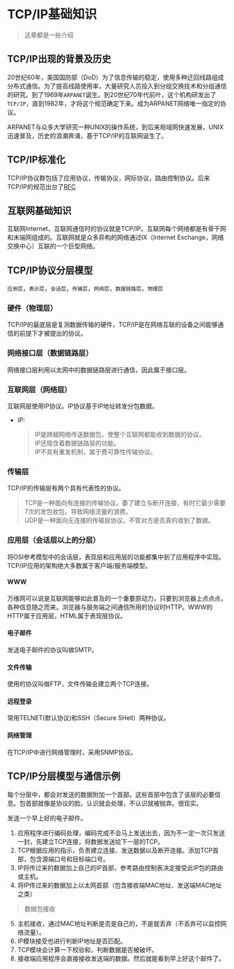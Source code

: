 # TCP/IP基础知识
>这章都是一些介绍
## TCP/IP出现的背景及历史
20世纪60年，美国国防部（DoD）为了信息传输的稳定，使用多种迂回线路组成分布式通信。为了提高线路使用率，大量研究人员投入到分组交换技术和分组通信的研究。到了1969年`ARPANET`诞生。到20世纪70年代前叶，这个机构研发出了`TCP/IP`，直到1982年，才将这个规范确定下来。成为ARPANET网络唯一指定的协议。

ARPANET与众多大学研究一种UNIX的操作系统，到后来局域网快速发展，UNIX迅速普及，历史的浪潮奔涌，基于TCP/IP的互联网诞生了。

## TCP/IP标准化
TCP/IP协议群包括了应用协议，传输协议，网际协议，路由控制协议。后来TCP/IP的规范出台了[RFC](https://www.rfc-editor.org/)

## 互联网基础知识
互联网Internet，互联网通信时的协议就是TCP/IP。互联网每个网络都是有骨干网和末端网组成的。互联网就是众多异构的网络通过IX（Internet Exchange，网络交换中心）互联的一个巨型网络。

## TCP/IP协议分层模型
`应用层`，`表示层`，`会话层`，`传输层`，`网络层`，`数据链路层`，`物理层`
### 硬件（物理层）
TCP/IP的最底层是复测数据传输的硬件，TCP/IP是在网络互联的设备之间能够通信的前提下才被提出的协议。
### 网络接口层（数据链路层）
网络接口层利用以太网中的数据链路层进行通信，因此属于接口层。
### 互联网层（网络层）
互联网层使用IP协议。IP协议基于IP地址转发分包数据。
* IP: 
    > IP是跨越网络传送数据包，使整个互联网都能收到数据的协议。   
    > IP还隐含着数据链路层的功能。   
    > IP不具有重发机制，属于费可靠性传输协议。

### 传输层
TCP/IP的传输层有两个具有代表性的协议。
> TCP是一种面向有连接的传输协议。萎了建立与断开连接，有时它最少需要7次的发包收包，导致网络流量的浪费。  
> UDP是一种面向无连接的传输层协议，不管对方是否真的收到了数据。

### 应用层（会话层以上的分层）
将OSI参考模型中的会话层，表现层和应用层的功能都集中到了应用程序中实现。TCP/IP应用的架构绝大多数属于客户端/服务端模型。

#### WWW
万维网可以说是互联网能够如此普及的一个重要原动力，只要到浏览器上点点点，各种信息随之而来。浏览器与服务端之间通信所用的协议时HTTP。WWW的HTTP属于应用层，HTML属于表现层协议。

#### 电子邮件
发送电子邮件的协议叫做SMTP。

#### 文件传输
使用的协议叫做FTP，文件传输会建立两个TCP连接。

#### 远程登录
常用TELNET(默认协议)和SSH（Secure SHell）两种协议。

#### 网络管理
在TCP/IP中进行网络管理时，采用SNMP协议。


## TCP/IP分层模型与通信示例
每个分层中，都会对发送的数据附加一个首部。这些首部中包含了该层的必要信息。包首部就像是协议的脸。认识就会处理，不认识就被抛弃。很现实。

发送一个早上好的电子邮件。
1. 应用程序进行编码处理，编码完成不会马上发送出去，因为不一定一次只发送一封，先建立TCP连接，将数据发送给下一层的TCP。
2. TCP根据应用的指示，负责建立连接、发送数据以及断开连接。添加TCP首部，包含源端口号和目标端口号。
3. IP将传过来的数据加上自己的IP首部，参考路由控制表决定接受此IP包的路由或主机。
4. 将IP传过来的数据加上以太网首部（包含接收端MAC地址、发送端MAC地址之类）

> 数据包接收
5. 主机接收，通过MAC地址判断是否是自己的，不是就丢弃（不丢弃可以监控网络流量）。
6. IP模块接受也进行判断IP地址是否匹配。
7. TCP模块会计算一下校验和，判断数据是否被破坏。
8. 接收端应用程序会直接接收发送端的数据。然后就能看到早上好这个邮件了。

